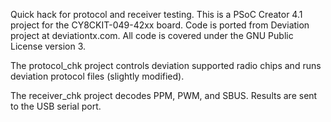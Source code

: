 Quick hack for protocol and receiver testing.  This is a PSoC Creator 4.1 project for the CY8CKIT-049-42xx board.  Code is ported from Deviation project at deviationtx.com.  All code is covered under the GNU Public License version 3.


The protocol_chk project controls deviation supported radio chips and runs deviation protocol files (slightly modified).


The receiver_chk project decodes PPM, PWM, and SBUS.  Results are sent to the USB serial port.

